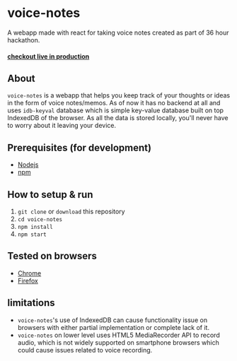 # voice-notes
A webapp made with react for taking voice notes created as part of 36 hour hackathon.

#### [checkout live in production](https://voice-notes.abhi887.vercel.app)

## About
`voice-notes` is a webapp that helps you keep track of your thoughts or ideas in the form of voice notes/memos.
As of now it has no backend at all and uses `idb-keyval` database which is simple key-value database built on
top IndexedDB of the browser. As all the data is stored locally, you'll never have to worry about it leaving your
device.

## Prerequisites (for development)
- [Nodejs](nodejs.org)
- [npm](npmjs.org)

## How to setup & run
1. `git clone` or `download` this repository
2. `cd voice-notes`
3. `npm install`
4. `npm start`

## Tested on browsers
- [Chrome](https://www.google.com/chrome/)
- [Firefox](https://www.mozilla.org/en-US/firefox/new/?redirect_source=firefox-com)

## limitations
- `voice-notes`'s use of IndexedDB can cause functionality issue on browsers with either partial implementation
or complete lack of it.
- `voice-notes` on lower level uses HTML5 MediaRecorder API to record audio, which is not widely supported on smartphone
browsers which could cause issues related to voice recording.
